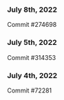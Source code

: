 ### July 8th, 2022

Commit #274698

### July 5th, 2022

Commit #314353


### July 4th, 2022

Commit #72281
